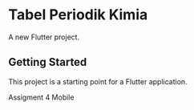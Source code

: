 # Tabel Periodik Kimia

A new Flutter project.

## Getting Started

This project is a starting point for a Flutter application.

Assigment 4 Mobile
